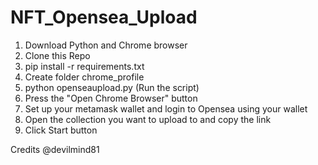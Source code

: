# NFT_Opensea_Upload

1. Download Python and Chrome browser 
2. Clone this Repo
3. pip install -r requirements.txt
4. Create folder chrome_profile
5. python openseaupload.py (Run the script)
7. Press the "Open Chrome Browser" button
8. Set up your metamask wallet and login to Opensea using your wallet
9. Open the collection you want to upload to and copy the link
12. Click Start button


Credits @devilmind81

